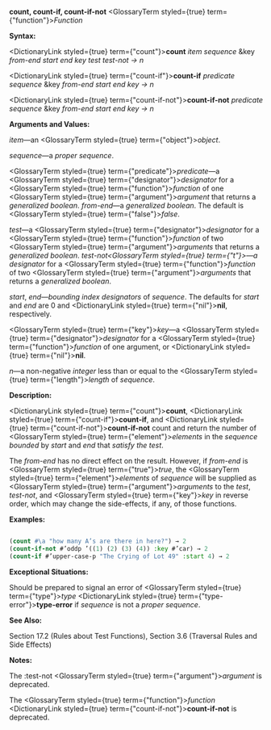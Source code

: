**count, count-if, count-if-not** <GlossaryTerm styled={true} term={"function"}><i>Function</i></GlossaryTerm> 



**Syntax:** 



<DictionaryLink styled={true} term={"count"}><b>count</b></DictionaryLink> *item sequence* &amp;key *from-end start end key test test-not → n* 



<DictionaryLink styled={true} term={"count-if"}><b>count-if</b></DictionaryLink> *predicate sequence* &amp;key *from-end start end key → n* 



<DictionaryLink styled={true} term={"count-if-not"}><b>count-if-not</b></DictionaryLink> *predicate sequence* &amp;key *from-end start end key → n* 



**Arguments and Values:** 



*item*—an <GlossaryTerm styled={true} term={"object"}><i>object</i></GlossaryTerm>. 



*sequence*—a *proper sequence*. 



<GlossaryTerm styled={true} term={"predicate"}><i>predicate</i></GlossaryTerm>—a <GlossaryTerm styled={true} term={"designator"}><i>designator</i></GlossaryTerm> for a <GlossaryTerm styled={true} term={"function"}><i>function</i></GlossaryTerm> of one <GlossaryTerm styled={true} term={"argument"}><i>argument</i></GlossaryTerm> that returns a *generalized boolean*. *from-end*—a *generalized boolean*. The default is <GlossaryTerm styled={true} term={"false"}><i>false</i></GlossaryTerm>. 



*test*—a <GlossaryTerm styled={true} term={"designator"}><i>designator</i></GlossaryTerm> for a <GlossaryTerm styled={true} term={"function"}><i>function</i></GlossaryTerm> of two <GlossaryTerm styled={true} term={"argument"}><i>arguments</i></GlossaryTerm> that returns a *generalized boolean*. *test-not<GlossaryTerm styled={true} term={"t"}><i>—a </i></GlossaryTerm>designator* for a <GlossaryTerm styled={true} term={"function"}><i>function</i></GlossaryTerm> of two <GlossaryTerm styled={true} term={"argument"}><i>arguments</i></GlossaryTerm> that returns a *generalized boolean*. 



*start*, *end*—*bounding index designators* of *sequence*. The defaults for *start* and *end* are 0 and <DictionaryLink styled={true} term={"nil"}><b>nil</b></DictionaryLink>, respectively. 



<GlossaryTerm styled={true} term={"key"}><i>key</i></GlossaryTerm>—a <GlossaryTerm styled={true} term={"designator"}><i>designator</i></GlossaryTerm> for a <GlossaryTerm styled={true} term={"function"}><i>function</i></GlossaryTerm> of one argument, or <DictionaryLink styled={true} term={"nil"}><b>nil</b></DictionaryLink>. 



*n*—a non-negative *integer* less than or equal to the <GlossaryTerm styled={true} term={"length"}><i>length</i></GlossaryTerm> of *sequence*. 



**Description:** 



<DictionaryLink styled={true} term={"count"}><b>count</b></DictionaryLink>, <DictionaryLink styled={true} term={"count-if"}><b>count-if</b></DictionaryLink>, and <DictionaryLink styled={true} term={"count-if-not"}><b>count-if-not</b></DictionaryLink> count and return the number of <GlossaryTerm styled={true} term={"element"}><i>elements</i></GlossaryTerm> in the *sequence bounded* by *start* and *end* that *satisfy the test*. 



The *from-end* has no direct effect on the result. However, if *from-end* is <GlossaryTerm styled={true} term={"true"}><i>true</i></GlossaryTerm>, the <GlossaryTerm styled={true} term={"element"}><i>elements</i></GlossaryTerm> of *sequence* will be supplied as <GlossaryTerm styled={true} term={"argument"}><i>arguments</i></GlossaryTerm> to the *test*, *test-not*, and <GlossaryTerm styled={true} term={"key"}><i>key</i></GlossaryTerm> in reverse order, which may change the side-effects, if any, of those functions. 



**Examples:**
```lisp

(count #\a "how many A’s are there in here?") → 2 
(count-if-not #’oddp ’((1) (2) (3) (4)) :key #’car) → 2 
(count-if #’upper-case-p "The Crying of Lot 49" :start 4) → 2 

```
**Exceptional Situations:** 



Should be prepared to signal an error of <GlossaryTerm styled={true} term={"type"}><i>type</i></GlossaryTerm> <DictionaryLink styled={true} term={"type-error"}><b>type-error</b></DictionaryLink> if *sequence* is not a *proper sequence*. 



 



 



**See Also:** 



Section 17.2 (Rules about Test Functions), Section 3.6 (Traversal Rules and Side Effects) 



**Notes:** 



The :test-not <GlossaryTerm styled={true} term={"argument"}><i>argument</i></GlossaryTerm> is deprecated. 



The <GlossaryTerm styled={true} term={"function"}><i>function</i></GlossaryTerm> <DictionaryLink styled={true} term={"count-if-not"}><b>count-if-not</b></DictionaryLink> is deprecated. 



